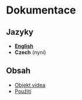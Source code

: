 # Dokumentace

## Jazyky
- **[English](https://github.com/TroiaStudio/YoutubeAPI/blob/master/docs/en/index.md)**
- **Czech** (nyní)

## Obsah
- [Objekt videa](https://github.com/TroiaStudio/YoutubeAPI/blob/master/docs/cs/video.md)
- [Použití](https://github.com/TroiaStudio/YoutubeAPI/blob/master/docs/cs/usage.md)